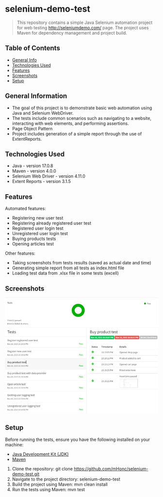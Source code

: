 # selenium-demo-test
> This repository contains a simple Java Selenium automation project for web testing http://seleniumdemo.com/ page. The project uses Maven for dependency management and project build.

## Table of Contents
* [General Info](#general-information)
* [Technologies Used](#technologies-used)
* [Features](#features)
* [Screenshots](#screenshots)
* [Setup](#setup)


## General Information
- The goal of this project is to demonstrate basic web automation using Java and Selenium WebDriver.
- The tests include common scenarios such as navigating to a website, interacting with web elements, and performing assertions.
- Page Object Pattern
- Project includes generation of a simple report through the use of ExtentReports.


## Technologies Used
- Java - version 17.0.8
- Maven - version 4.0.0
- Selenium Web Driver - version 4.11.0
- Extent Reports - version 3.1.5


## Features
Automated features:
- Registering new user test
- Registering already registered user test
- Registered user login test
- Unregistered user login test
- Buying products tests
- Opening articles test

Other features:
- Taking screenshots from tests results (saved as actual date and time)
- Generating simple report from all tests as index.html file
- Loading test data from .xlsx file in some tests (excell) 

## Screenshots
![Example screenshot](src/test/resources/screenshots/report1.jpg)


## Setup
Before running the tests, ensure you have the following installed on your machine:
- [Java Development Kit (JDK)](https://www.oracle.com/java/technologies/javase-downloads.html)
- [Maven](https://maven.apache.org/download.cgi)

1. Clone the repository: git clone https://github.com/mHonc/selenium-demo-test.git
2. Navigate to the project directory: selenium-demo-test
3. Build the project using Maven: mvn clean install
4. Run the tests using Maven: mvn test